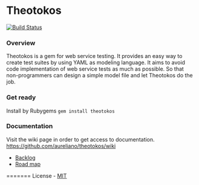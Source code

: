 Theotokos
=======

[![Build Status](https://travis-ci.org/aureliano/theotokos.png?branch=master)](https://travis-ci.org/aureliano/theotokos)

### Overview
Theotokos is a gem for web service testing. It provides an easy way to create test suites by using YAML as modeling language. It aims to avoid code implementation of web service tests as much as possible. So that non-programmers can design a simple model file and let Theotokos do the job.

### Get ready
Install by Rubygems `gem install theotokos`

### Documentation
Visit the wiki page in order to get access to documentation. https://github.com/aureliano/theotokos/wiki

- [Backlog](https://gist.github.com/aureliano/132e4db138fddd1c25b0)
- [Road map](https://gist.github.com/aureliano/8b26ef0f0bc787485707)

=======
License - [MIT](https://github.com/aureliano/theotokos/blob/master/LICENSE)
